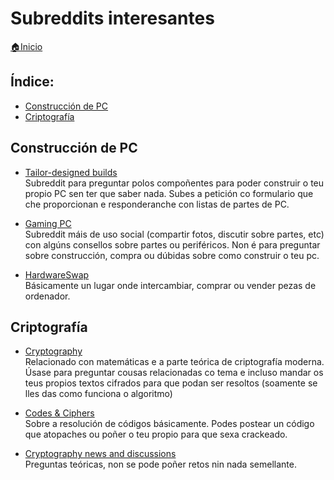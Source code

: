# Subreddits interesantes

[🏠Inicio](../README.md)

## Índice:
* [Construcción de PC](subreddits.md#construccion-de-pc)
* [Criptografía](subreddits.md#criptografia)

## Construcción de PC

* [Tailor-designed builds](https://www.reddit.com/r/buildapcforme/)\
Subreddit para preguntar polos compoñentes para poder construir o teu propio PC sen ter que saber nada. Subes a petición co formulario que che proporcionan e responderanche con listas de partes de PC.

* [Gaming PC](https://www.reddit.com/r/gamingpc/)\
Subreddit máis de uso social (compartir fotos, discutir sobre partes, etc) con algúns consellos sobre partes ou periféricos. Non é para preguntar sobre construcción, compra ou dúbidas sobre como construir o teu pc.

* [HardwareSwap](https://www.reddit.com/r/hardwareswap/)\
Básicamente un lugar onde intercambiar, comprar ou vender pezas de ordenador.

## Criptografía

* [Cryptography](https://www.reddit.com/r/cryptography/)\
Relacionado con matemáticas e a parte teórica de criptografía moderna. Úsase para preguntar cousas relacionadas co tema e incluso mandar os teus propios textos cifrados para que podan ser resoltos (soamente se lles das como funciona o algoritmo)

* [Codes & Ciphers](https://www.reddit.com/r/codes/)\
Sobre a resolución de códigos básicamente. Podes postear un código que atopaches ou poñer o teu propio para que sexa crackeado.

* [Cryptography news and discussions](https://www.reddit.com/r/crypto/)\
Preguntas teóricas, non se pode poñer retos nin nada semellante.
